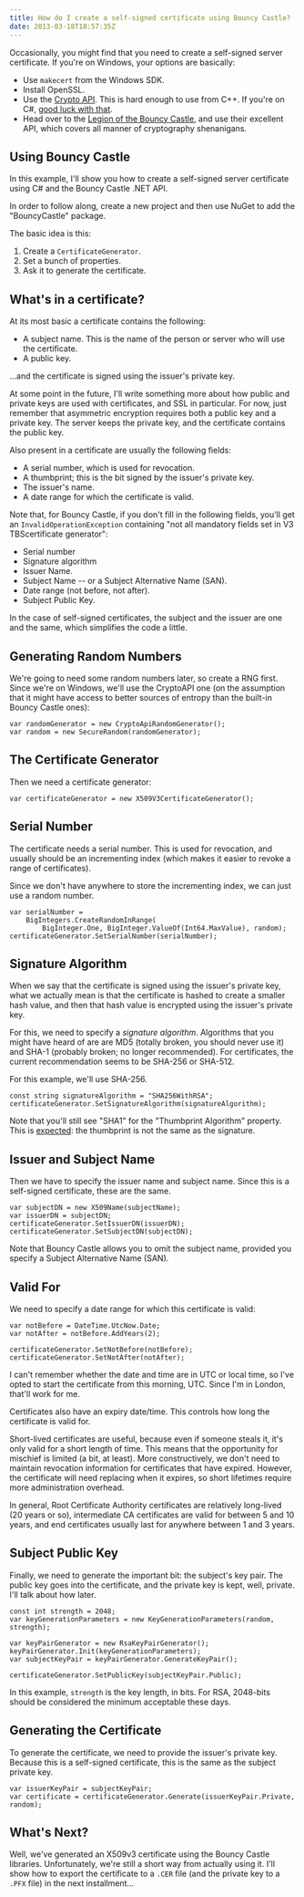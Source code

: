```yaml
---
title: How do I create a self-signed certificate using Bouncy Castle?
date: 2013-03-18T18:57:35Z
---
```

Occasionally, you might find that you need to create a self-signed server certificate. If you're on Windows, your options are basically:

 * Use `makecert` from the Windows SDK.
 * Install OpenSSL.
 * Use the [Crypto API](http://msdn.microsoft.com/en-us/library/windows/desktop/aa380255.aspx). This is hard enough to use from C++. If you're on C#, [good luck with that](http://blogs.msdn.com/b/dcook/archive/2008/11/25/creating-a-self-signed-certificate-in-c.aspx).
 * Head over to the [Legion of the Bouncy Castle](http://www.bouncycastle.org/csharp/), and use their excellent API, which covers all manner of cryptography shenanigans.

Using Bouncy Castle
--

In this example, I'll show you how to create a self-signed server certificate using C# and the Bouncy Castle .NET API.

In order to follow along, create a new project and then use NuGet to add the "BouncyCastle" package.

The basic idea is this:

1. Create a `CertificateGenerator`.
2. Set a bunch of properties.
3. Ask it to generate the certificate.

What's in a certificate?
--

At its most basic a certificate contains the following:

 * A subject name. This is the name of the person or server who will use the certificate.
 * A public key.

...and the certificate is signed using the issuer's private key.

At some point in the future, I'll write something more about how public and private keys are used with certificates, and SSL in particular. For now, just remember that asymmetric encryption requires both a public key and a private key. The server keeps the private key, and the certificate contains the public key.

Also present in a certificate are usually the following fields:

 * A serial number, which is used for revocation.
 * A thumbprint; this is the bit signed by the issuer's private key.
 * The issuer's name.
 * A date range for which the certificate is valid.

Note that, for Bouncy Castle, if you don't fill in the following fields, you'll get an `InvalidOperationException` containing "not all mandatory fields set in V3 TBScertificate generator":

 * Serial number
 * Signature algorithm
 * Issuer Name.
 * Subject Name -- or a Subject Alternative Name (SAN).
 * Date range (not before, not after).
 * Subject Public Key.

In the case of self-signed certificates, the subject and the issuer are one and the same, which simplifies the code a little.

Generating Random Numbers
--

We're going to need some random numbers later, so create a RNG first. Since we're on Windows, we'll use the CryptoAPI one (on the assumption that it might have access to better sources of entropy than the built-in Bouncy Castle ones):

    var randomGenerator = new CryptoApiRandomGenerator();
	var random = new SecureRandom(randomGenerator);

The Certificate Generator
--

Then we need a certificate generator:

	var certificateGenerator = new X509V3CertificateGenerator();

Serial Number
--

The certificate needs a serial number. This is used for revocation, and usually should be an incrementing index (which makes it easier to revoke a range of certificates).

Since we don't have anywhere to store the incrementing index, we can just use a random number.

	var serialNumber =
	    BigIntegers.CreateRandomInRange(
	        BigInteger.One, BigInteger.ValueOf(Int64.MaxValue), random);
	certificateGenerator.SetSerialNumber(serialNumber);

Signature Algorithm
--

When we say that the certificate is signed using the issuer's private key, what we actually mean is that the certificate is hashed to create a smaller hash value, and then that hash value is encrypted using the issuer's private key.

For this, we need to specify a *signature algorithm*. Algorithms that you might have heard of are are MD5 (totally broken, you should never use it) and SHA-1 (probably broken; no longer recommended). For certificates, the current recommendation seems to be SHA-256 or SHA-512.

For this example, we'll use SHA-256.

	const string signatureAlgorithm = "SHA256WithRSA";
	certificateGenerator.SetSignatureAlgorithm(signatureAlgorithm);

Note that you'll still see "SHA1" for the "Thumbprint Algorithm" property. This is [expected](http://social.technet.microsoft.com/Forums/en-US/winserversecurity/thread/9543cd5b-c3b3-4d13-a9c4-46b97f2c6c18/): the thumbprint is not the same as the signature.

Issuer and Subject Name
--

Then we have to specify the issuer name and subject name. Since this is a self-signed certificate, these are the same.

	var subjectDN = new X509Name(subjectName);
	var issuerDN = subjectDN;
	certificateGenerator.SetIssuerDN(issuerDN);
    certificateGenerator.SetSubjectDN(subjectDN);

Note that Bouncy Castle allows you to omit the subject name, provided you specify a Subject Alternative Name (SAN).

Valid For
--

We need to specify a date range for which this certificate is valid:

	var notBefore = DateTime.UtcNow.Date;
	var notAfter = notBefore.AddYears(2);
	
	certificateGenerator.SetNotBefore(notBefore);
	certificateGenerator.SetNotAfter(notAfter);

I can't remember whether the date and time are in UTC or local time, so I've opted to start the certificate from this morning, UTC. Since I'm in London, that'll work for me.

Certificates also have an expiry date/time. This controls how long the certificate is valid for.

Short-lived certificates are useful, because even if someone steals it, it's only valid for a short length of time. This means that the opportunity for mischief is limited (a bit, at least). More constructively, we don't need to maintain revocation information for certificates that have expired. However, the certificate will need replacing when it expires, so short lifetimes require more administration overhead.

In general, Root Certificate Authority certificates are relatively long-lived (20 years or so), intermediate CA certificates are valid for between 5 and 10 years, and end certificates usually last for anywhere between 1 and 3 years.

Subject Public Key
--

Finally, we need to generate the important bit: the subject's key pair. The public key goes into the certificate, and the private key is kept, well, private. I'll talk about how later.

	const int strength = 2048;
	var keyGenerationParameters = new KeyGenerationParameters(random, strength);
	
	var keyPairGenerator = new RsaKeyPairGenerator();
	keyPairGenerator.Init(keyGenerationParameters);
	var subjectKeyPair = keyPairGenerator.GenerateKeyPair();

	certificateGenerator.SetPublicKey(subjectKeyPair.Public);
	
In this example, `strength` is the key length, in bits. For RSA, 2048-bits should be considered the minimum acceptable these days.

Generating the Certificate
--

To generate the certificate, we need to provide the issuer's private key. Because this is a self-signed certificate, this is the same as the subject private key.

	var issuerKeyPair = subjectKeyPair;
    var certificate = certificateGenerator.Generate(issuerKeyPair.Private, random);

What's Next?
--

Well, we've generated an X509v3 certificate using the Bouncy Castle libraries. Unfortunately, we're still a short way from actually using it. I'll show how to export the certificate to a `.CER` file (and the private key to a `.PFX` file) in the next installment...
